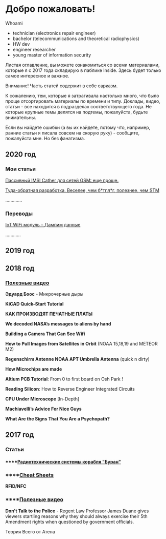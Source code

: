 # Добро пожаловать!

Whoami

* technician \(electronics repair engineer\)
* bachelor \(telecommunications and theoretical radiophysics\)
* HW dev
* engineer researcher
* young master of information security

Листая оглавление, вы можете ознакомиться со всеми материалами, которые я с 2017 года складирую в паблике Inside. Здесь будет только самое интересное и важное.

Внимание! Часть статей содержит в себе сарказм.

К сожалению, тем, которые я затрагивала настолько много, что было проще отсортировать материалы по времени и типу. Доклады, видео, статьи - все находится в подразделах соответствующего года. Не которые крупные темы делятся на подтемы, пожалуйста, будьте внимательны.

Если вы найдете ошибки \(а вы их найдете, потому что, например, ранние статьи я писала совсем на скорую руку\) - сообщите, пожалуйста мне. Но без фанатизма.

## **2020 год**

### Мои статьи

[Пассивный IMSI Cather для сетей GSM: еще проще.](https://notes.n3m3515.space/2020/articles/imsi-gsm-simple)

[Туда-обратная разработка. Веселее, чем б\*тпл\*г, полезнее, чем STM](https://notes.n3m3515.space/2020/articles/tuda-obratnaya-razrabotka.-veselee-chem-b-tpl-g-poleznee-chem-stm)

.............

### Переводы

[IoT WiFi модуль – Дампим данные](https://notes.n3m3515.space/2020/perevody/iot-wifi-module-data-dump)

............

## **2019 год**

## **2018 год**





### [Полезные видео](https://notes.n3m3515.space/2018/poleznye-video)

**Эдуард Боос** - Микрочерные дыры

**KiCAD Quick-Start Tutorial** 

**КАК ПРОИЗВОДЯТ ПЕЧАТНЫЕ ПЛАТЫ** 

**We decoded NASA’s messages to aliens by hand** 

**Building a Camera That Can See Wifi** 

**How to Pull Images from Satellites in Orbit** \(NOAA 15,18,19 and METEOR M2\) 

**Regenschirm Antenne NOAA APT Umbrella Antenna** \(quick n dirty\) 

**How Microchips are made** 

**Altium PCB Tutorial**: From 0 to first board on Osh Park ! 

**Reading Silicon**: How to Reverse Engineer Integrated Circuits 

**CPU Under Microscope** \[In-Depth\] 

**Machiavelli’s Advice For Nice Guys** 

**What Are the Signs That You Are a Psychopath?**

## **2017 год**

### Статьи 

#### \*\*\*\*[**Радиотехнические системы корабля "Буран"**](https://notes.n3m3515.space/2017/stati/radiotekhnicheskie-sistemy-korablya-buran)

### \*\*\*\*[Cheat Sheets](https://notes.n3m3515.space/2017/cheat-sheets)

**RFID/NFC**

### \*\*\*\*[Полезные видео](https://notes.n3m3515.space/2017/poleznye-video-2017)

**Don't Talk to the Police** - Regent Law Professor James Duane gives viewers startling reasons why they should always exercise their 5th Amendment rights when questioned by government officials.

Теория Всего от Атена



